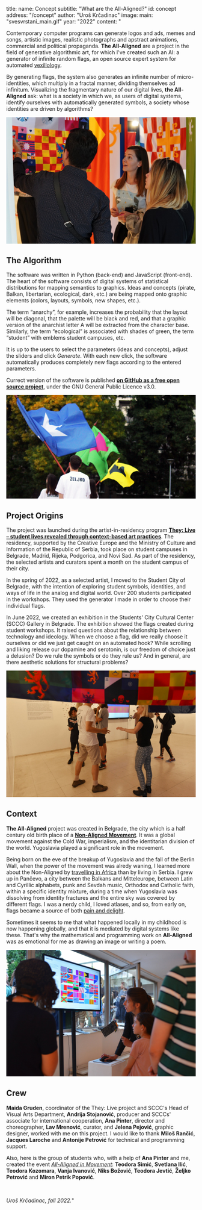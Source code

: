 title:
    name: Concept 
    subtitle: "What are the All-Aligned?"
id: concept
address: "/concept"
author: "Uroš Krčadinac"
image:
    main: "svesvrstani_main.gif"
year: "2022"
content: "<p class='regular'>Contemporary computer programs can generate logos and ads, memes and songs, artistic images, realistic photographs and apstract animations, commercial and political propaganda. <strong>The All-Aligned</strong> are a project in the field of generative algorithmic art, for which I've created such an AI: a generator of infinite random flags, an open source expert system for automated <a href='https://en.wikipedia.org/wiki/Vexillology' target='_blank'>vexillology</a>.</p>
    <p class='regular'>By generating flags, the system also generates an infinite number of micro-identities, which multiply in a fractal manner, dividing themselves ad infinitum. Visualizing the fragmentary nature of our digital lives, <strong>the All-Aligned</strong> ask: what is a society in which we, as users of digital systems, identify ourselves with automatically generated symbols, a society whose identities are driven by algorithms?</p>
    <div class='img-container'>
        <img src='/static/space/svesvrstani/media/izlozba_dksg_000.jpg'>
    </div>
    <h2 class='regular'>The Algorithm</h2>
    <p class='regular'>The software was written in Python (back-end) and JavaScript (front-end). The heart of the software consists of digital systems of statistical distributions for mapping semantics to graphics. Ideas and concepts (pirate, Balkan, libertarian, ecological, dark, etc.) are being mapped onto graphic elements (colors, layouts, symbols, new shapes, etc.).</p>
    <p class='regular'>The term “anarchy”, for example, increases the probability that the layout will be diagonal, that the palette will be black and red, and that a graphic version of the anarchist letter A will be extracted from the character base. Similarly, the term “ecological” is associated with shades of green, the term “student” with emblems student campuses, etc.</p>
    <p class='regular'>It is up to the users to select the parameters (ideas and concepts), adjust the sliders and click <em>Generate</em>. With each new click, the software automatically produces completely new flags according to the entered parameters.</p>
    <p class='regular'>Currect version of the software is published <a href='https://github.com/parthenocissus/allaligned-svesvrstani' target='_blank'><strong>on GitHub as a free open source project</strong></a>, under the GNU General Public Licence v3.0.</p>
    <div class='img-container'>
        <img src='/static/space/svesvrstani/media/upokretu.jpg'>
    </div>
    <h2 class='regular'>Project Origins</h2>
    <p class='regular'>The project was launched during the artist-in-residency program <a href='https://theylive.eu/' target='_blank'><strong>They: Live – student lives revealed through context-based art practices</strong></a>. The residency, supported by the Creative Europe and the Ministry of Culture and Information of the Republic of Serbia, took place on student campuses in Belgrade, Madrid, Rijeka, Podgorica, and Novi Sad. As part of the residency, the selected artists and curators spent a month on the student campus of their city.</p>
    <p class='regular'>In the spring of 2022, as a selected artist, I moved to the Student City of Belgrade, with the intention of exploring student symbols, identities, and ways of life in the analog and digital world. Over 200 students participated in the workshops. They used the generator I made in order to choose their individual flags.</p>
    <p class='regular'>In June 2022, we created an exhibition in the Students' City Cultural Center (SCCC) Gallery in Belgrade. The exhibition showed the flags created during student workshops. It raised questions about the relationship between technology and ideology. When we choose a flag, did we really choose it ourselves or did we just get caught on an automated hook? While scrolling and liking release our dopamine and serotonin, is our freedom of choice just a delusion? Do we rule the symbols or do they rule us? And in general, are there aesthetic solutions for structural problems?</p>
    <div class='img-container'>
        <img src='/static/space/svesvrstani/media/izlozba_dksg_001.jpg'>
    </div>
    <h2 class='regular'>Context</h2>
    <p class='regular'><strong>The All-Aligned</strong> project was created in Belgrade, the city which is a half century old birth place of a <strong><a href='https://en.wikipedia.org/wiki/Non-Aligned Movement' target='_blank'>Non-Aligned Movement</a></strong>. It was a global movement against the Cold War, imperialism, and the identitarian division of the world. Yugoslavia played a significant role in the movement.</p>
    <p class='regular'>Being born on the eve of the breakup of Yugoslavia and the fall of the Berlin Wall, when the power of the movement was alredy waning, I learned more about the Non-Aligned by <a href='/work/projects/bantustan-book/' target=' _blank'>travelling in Africa</a> than by living in Serbia. I grew up in Pančevo, a city between the Balkans and Mitteleurope, between Latin and Cyrillic alphabets, punk and Sevdah music, Orthodox and Catholic faith, within a specific identity mixture, during a time when Yugoslavia was dissolving from identity fractures and the entire sky was covered by different flags. I was a nerdy child, I loved atlases, and so, from early on, flags became a source of both <a href='/rad/sveska/bantustan-interactive-exhibition/' target='_blank'>pain and delight</a>.
    <p class='regular'>Sometimes it seems to me that what happened locally in my childhood is now happening globally, and that it is mediated by digital systems like these. That's why the mathematical and programming work on <strong>All-Aligned</strong> was as emotional for me as drawing an image or writing a poem.</p>
    <div class='img-container'>
        <img src='/static/space/svesvrstani/media/izlozba_dksg_002.jpg'>
    </div>
    <h2 class='regular'>Crew</h2>
    <p class='regular'><strong>Maida Gruden</strong>, coordinator of the They: Live project and SCCC's Head of Visual Arts Department, <strong>Andrija Stojanović</strong>, producer and SCCCs' associate for international cooperation, <strong>Ana Pinter</strong>, director and choreographer, <strong>Lav Mrenović</strong>, curator, and <strong>Jelena Pejović</strong>, graphic designer, worked with me on this project. I would like to thank <strong>Miloš Rančić</strong>, <strong>Jacques Laroche</strong> and <strong>Antonije Petrović</strong> for technical and programming support.</p>
    <p class='regular'>Also, here is the group of students who, with a help of <strong>Ana Pinter</strong> and me, created the event <a href='/all-aligned/exhibitions/u-pokretu'><em>All-Aligned in Movement</em></a>: <strong>Teodora Simić</strong>, <strong>Svetlana Ilić</strong>, <strong>Teodora Kozomara</strong>, <strong>Vanja Ivanović</strong>, <strong>Niks Božović</strong>, <strong>Teodora Jevtić</strong>, <strong>Željko Petrović</strong> and <strong>Miron Petrik Popović</strong>.</p>
    <br>
    <p class='regular'><em>Uroš Krčadinac, fall 2022.</em>"